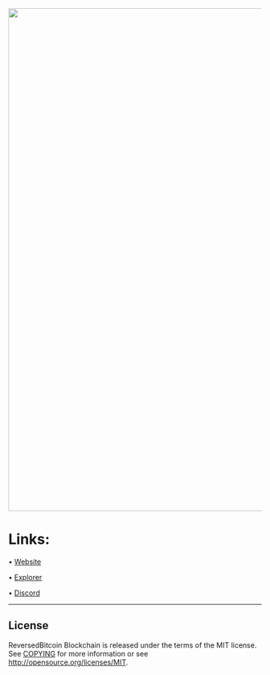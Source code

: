   <img width="1000"  src="https://seed01.reversedbitcoin.org/1024.png">



Links:
==================

• [Website](https://reversedbitcoin.org/)

• [Explorer](https://explorer.reversedbitcoin.org/)

• [Discord](https://discord.gg/qS8e6Y8EZb)


---



License
-------

ReversedBitcoin Blockchain is released under the terms of the MIT license. See [COPYING](COPYING) for more
information or see http://opensource.org/licenses/MIT.
